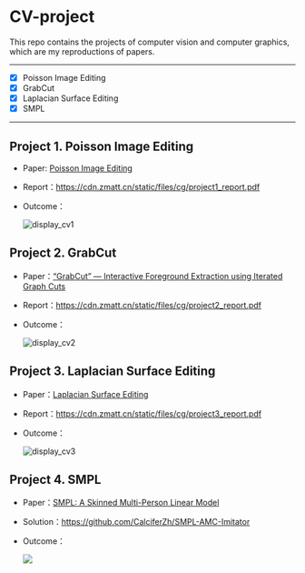 # CV-project

This repo contains the projects of computer vision and computer graphics, which are my reproductions of papers.

---

- [x] Poisson Image Editing
- [x] GrabCut
- [x] Laplacian Surface Editing
- [x] SMPL

---



## Project 1. Poisson Image Editing

- Paper: [Poisson Image Editing](https://www.cs.jhu.edu/~misha/Fall07/Papers/Perez03.pdf)

- Report：https://cdn.zmatt.cn/static/files/cg/project1_report.pdf

- Outcome：

    ![display_cv1](https://user-images.githubusercontent.com/34508318/177047106-0b879b75-8b04-4827-af43-c0503e808274.jpg)



## Project 2. GrabCut

- Paper：[“GrabCut” — Interactive Foreground Extraction using Iterated Graph Cuts](https://cvg.ethz.ch/teaching/cvl/2012/grabcut-siggraph04.pdf)

- Report：https://cdn.zmatt.cn/static/files/cg/project2_report.pdf

- Outcome：

    ![display_cv2](https://user-images.githubusercontent.com/34508318/177047177-04698131-3980-4d19-a49a-918876db0de0.jpg)



## Project 3. Laplacian Surface Editing

- Paper：[Laplacian Surface Editing](https://people.eecs.berkeley.edu/~jrs/meshpapers/SCOLARS.pdf)

- Report：https://cdn.zmatt.cn/static/files/cg/project3_report.pdf

- Outcome：

    ![display_cv3](https://user-images.githubusercontent.com/34508318/179464260-8dde0f5b-6d0e-41f9-a049-d303329b716c.jpg)



## Project 4. SMPL

- Paper：[SMPL: A Skinned Multi-Person Linear Model](https://files.is.tue.mpg.de/black/papers/SMPL2015.pdf)

- Solution：https://github.com/CalciferZh/SMPL-AMC-Imitator

- Outcome：

    ![](https://user-images.githubusercontent.com/34508318/185177788-b8846fde-66c7-4255-a54b-a9465f0be585.jpg)

